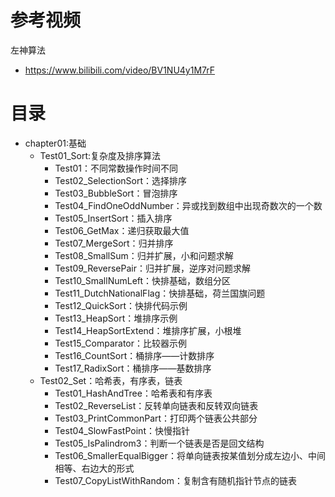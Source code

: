 # 参考视频
左神算法
- https://www.bilibili.com/video/BV1NU4y1M7rF

# 目录
- chapter01:基础
    - Test01_Sort:复杂度及排序算法
        - Test01：不同常数操作时间不同
        - Test02_SelectionSort：选择排序
        - Test03_BubbleSort：冒泡排序
        - Test04_FindOneOddNumber：异或找到数组中出现奇数次的一个数
        - Test05_InsertSort：插入排序
        - Test06_GetMax：递归获取最大值
        - Test07_MergeSort：归并排序
        - Test08_SmallSum：归并扩展，小和问题求解
        - Test09_ReversePair：归并扩展，逆序对问题求解
        - Test10_SmallNumLeft：快排基础，数组分区
        - Test11_DutchNationalFlag：快排基础，荷兰国旗问题
        - Test12_QuickSort：快排代码示例
        - Test13_HeapSort：堆排序示例
        - Test14_HeapSortExtend：堆排序扩展，小根堆
        - Test15_Comparator：比较器示例
        - Test16_CountSort：桶排序——计数排序
        - Test17_RadixSort：桶排序——基数排序
    - Test02_Set：哈希表，有序表，链表
        - Test01_HashAndTree：哈希表和有序表
        - Test02_ReverseList：反转单向链表和反转双向链表
        - Test03_PrintCommonPart：打印两个链表公共部分
        - Test04_SlowFastPoint：快慢指针
        - Test05_IsPalindrom3：判断一个链表是否是回文结构
        - Test06_SmallerEqualBigger：将单向链表按某值划分成左边小、中间相等、右边大的形式
        - Test07_CopyListWithRandom：复制含有随机指针节点的链表



